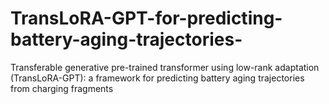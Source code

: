 # TransLoRA-GPT-for-predicting-battery-aging-trajectories-
Transferable generative pre-trained transformer using low-rank adaptation (TransLoRA-GPT): a framework for predicting battery aging trajectories from charging fragments
